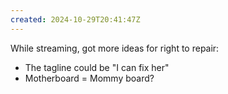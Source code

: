 ```yaml
---
created: 2024-10-29T20:41:47Z
---
```


While streaming, got more ideas for right to repair:
- The tagline could be "I can fix her"
- Motherboard = Mommy board?

